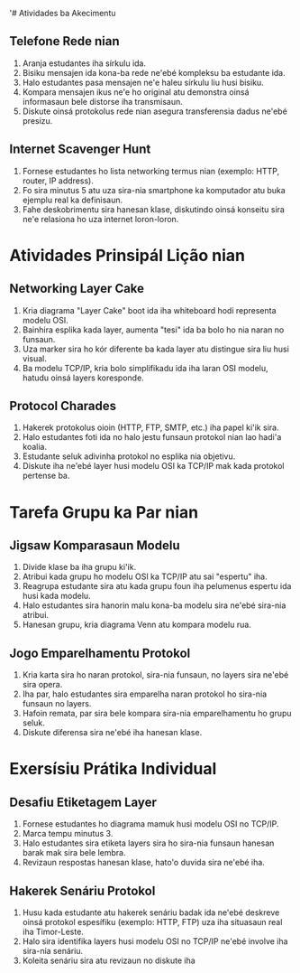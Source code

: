 '# Atividades ba Akecimentu

## Telefone Rede nian

1. Aranja estudantes iha sírkulu ida.
2. Bisiku mensajen ida kona-ba rede ne'ebé kompleksu ba estudante ida.
3. Halo estudantes pasa mensajen ne'e haleu sírkulu liu husi bisiku.
4. Kompara mensajen ikus ne'e ho original atu demonstra oinsá informasaun bele distorse iha transmisaun.
5. Diskute oinsá protokolus rede nian asegura transferensia dadus ne'ebé presizu.

## Internet Scavenger Hunt

1. Fornese estudantes ho lista networking termus nian (exemplo: HTTP, router, IP address).
2. Fo sira minutus 5 atu uza sira-nia smartphone ka komputador atu buka ejemplu real ka definisaun.
3. Fahe deskobrimentu sira hanesan klase, diskutindo oinsá konseitu sira ne'e relasiona ho uza internet loron-loron.

# Atividades Prinsipál Lição nian

## Networking Layer Cake

1. Kria diagrama "Layer Cake" boot ida iha whiteboard hodi representa modelu OSI.
2. Bainhira esplika kada layer, aumenta "tesi" ida ba bolo ho nia naran no funsaun.
3. Uza marker sira ho kór diferente ba kada layer atu distingue sira liu husi visual.
4. Ba modelu TCP/IP, kria bolo simplifikadu ida iha laran OSI modelu, hatudu oinsá layers koresponde.

## Protocol Charades

1. Hakerek protokolus oioin (HTTP, FTP, SMTP, etc.) iha papel ki'ik sira.
2. Halo estudantes foti ida no halo jestu funsaun protokol nian lao hadi'a koalia.
3. Estudante seluk adivinha protokol no esplika nia objetivu.
4. Diskute iha ne'ebé layer husi modelu OSI ka TCP/IP mak kada protokol pertense ba.

# Tarefa Grupu ka Par nian

## Jigsaw Komparasaun Modelu

1. Divide klase ba iha grupu ki'ik.
2. Atribui kada grupu ho modelu OSI ka TCP/IP atu sai "espertu" iha.
3. Reagrupa estudante sira atu kada grupu foun iha pelumenus espertu ida husi kada modelu.
4. Halo estudantes sira hanorin malu kona-ba modelu sira ne'ebé sira-nia atribui.
5. Hanesan grupu, kria diagrama Venn atu kompara modelu rua.

## Jogo Emparelhamentu Protokol

1. Kria karta sira ho naran protokol, sira-nia funsaun, no layers sira ne'ebé sira opera.
2. Iha par, halo estudantes sira emparelha naran protokol ho sira-nia funsaun no layers.
3. Hafoin remata, par sira bele kompara sira-nia emparelhamentu ho grupu seluk.
4. Diskute diferensa sira ne'ebé iha hanesan klase.

# Exersísiu Prátika Individual

## Desafiu Etiketagem Layer

1. Fornese estudantes ho diagrama mamuk husi modelu OSI no TCP/IP.
2. Marca tempu minutus 3.
3. Halo estudantes sira etiketa layers sira ho sira-nia funsaun hanesan barak mak sira bele lembra.
4. Revizaun respostas hanesan klase, hato'o duvida sira ne'ebé iha.

## Hakerek Senáriu Protokol

1. Husu kada estudante atu hakerek senáriu badak ida ne'ebé deskreve oinsá protokol espesífiku (exemplo: HTTP, FTP) uza iha situasaun real iha Timor-Leste.
2. Halo sira identifika layers husi modelu OSI no TCP/IP ne'ebé involve iha sira-nia senáriu.
3. Koleita senáriu sira atu revizaun no diskute iha
